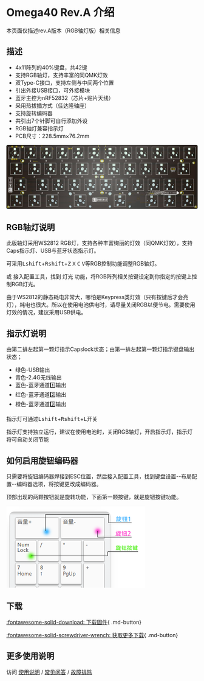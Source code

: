 Omega40 Rev.A 介绍
=====================
本页面仅描述rev.A版本（RGB轴灯版）相关信息

描述
---------

- 4x11阵列的40%键盘，共42键
- 支持RGB轴灯，支持丰富的同QMK灯效
- 双Type-C接口，支持左侧与中间两个位置
- 引出外接USB接口，可外接模块
- 蓝牙主控为nRF52832（芯片+贴片天线）
- 采用热拔插方式（佳达隆轴座）
- 支持旋转编码器
- 共引出7个针脚可自行添加外设
- RGB轴灯兼容指示灯
- PCB尺寸：228.5mm×76.2mm

![](../img/omega40.rev.A.jpg "Omega40 PCB")

## RGB轴灯说明

此版轴灯采用WS2812 RGB灯，支持各种丰富绚丽的灯效（同QMK灯效），支持Caps指示灯、USB与蓝牙状态指示灯。

可采用<kbd>Lshift</kbd>+<kbd>Rshift</kbd>+<kbd>Z</kbd> <kbd>X</kbd> <kbd>C</kbd> <kbd>V</kbd>等RGB控制功能调整RGB轴灯。

或 接入配置工具，找到 灯光 功能，将RGB阵列相关按键设定到你指定的按键上控制RGB灯光。

由于WS2812的静态耗电非常大，哪怕是Keypress类灯效（只有按键后才会亮灯），耗电也很大。所以在使用电池供电时，请尽量关闭RGB以便节电。需要使用灯效的情况，建议采用USB供电。

## 指示灯说明

由第二排左起第一颗灯指示Capslock状态；由第一排左起第一颗灯指示键盘输出状态；

- 绿色-USB输出
- 青色-2.4G无线输出
- 蓝色-蓝牙通道1️⃣输出
- 红色-蓝牙通道2️⃣输出
- 橙色-蓝牙通道3️⃣输出

指示灯可通过<kbd>Lshift</kbd>+<kbd>Rshift</kbd>+<kbd>L</kbd>开关

指示灯支持独立运行，建议在使用电池时，关闭RGB轴灯，开启指示灯，指示灯将可自动关闭节能

## 如何启用旋钮编码器

只需要将旋钮编码器焊接到ESC位置，然后接入配置工具，找到键盘设置--布局配置--编码器选项，将按键更改成编码器。

顶部出现的两颗按钮就是旋转功能，下面第一颗按键，就是旋钮按键功能。

![](../img/rotary.png "按键示意图")

## 下载

[:fontawesome-solid-download:  下载固件](https://glab.online/down/Glab3.0/){ .md-button}

[:fontawesome-solid-screwdriver-wrench:  获取更多下载](../down/download.md){ .md-button}

## 更多使用说明

访问 [使用说明](../../manual) / [常见问答](../../faq) / [故障排除](../../trouble)